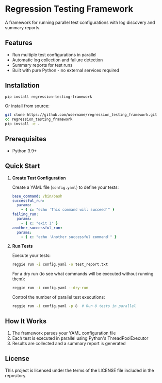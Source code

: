 # Regression Testing Framework

A framework for running parallel test configurations with log discovery and summary reports.

## Features

- Run multiple test configurations in parallel
- Automatic log collection and failure detection
- Summary reports for test runs
- Built with pure Python - no external services required

## Installation

```bash
pip install regression-testing-framework
```

Or install from source:

```bash
git clone https://github.com/username/regression_testing_framework.git
cd regression_testing_framework
pip install -e .
```

## Prerequisites

- Python 3.9+

## Quick Start

1. **Create Test Configuration**

   Create a YAML file (`config.yaml`) to define your tests:

   ```yaml
   base_command: /bin/bash
   successful_run:
     params:
       - { c: "echo 'This command will succeed'" }
   failing_run:
     params:
       - { c: "exit 1" }
   another_successful_run:
     params:
       - { c: "echo 'Another successful command'" }
   ```

2. **Run Tests**

   Execute your tests:

   ```bash
   reggie run -i config.yaml -o test_report.txt
   ```

   For a dry run (to see what commands will be executed without running them):

   ```bash
   reggie run -i config.yaml --dry-run
   ```

   Control the number of parallel test executions:

   ```bash
   reggie run -i config.yaml -p 8  # Run 8 tests in parallel
   ```

## How It Works

1. The framework parses your YAML configuration file
2. Each test is executed in parallel using Python's ThreadPoolExecutor
3. Results are collected and a summary report is generated

## License

This project is licensed under the terms of the LICENSE file included in the repository.